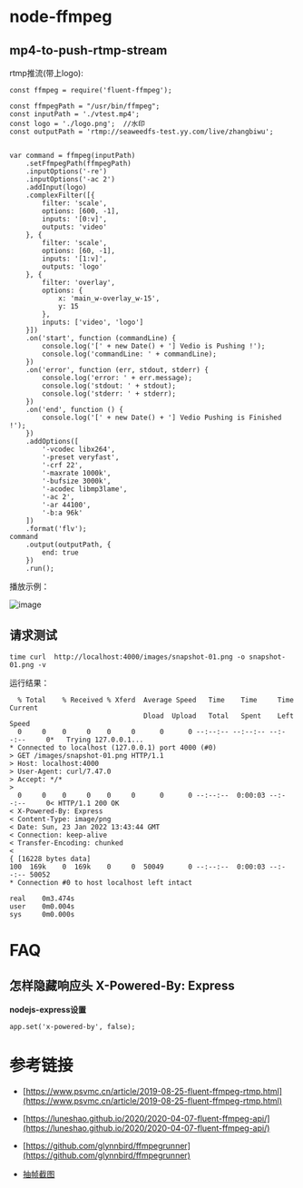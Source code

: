 
# node-ffmpeg


## mp4-to-push-rtmp-stream

rtmp推流(带上logo):

```
const ffmpeg = require('fluent-ffmpeg');

const ffmpegPath = "/usr/bin/ffmpeg";
const inputPath = './vtest.mp4';
const logo = './logo.png';  //水印
const outputPath = 'rtmp://seaweedfs-test.yy.com/live/zhangbiwu';


var command = ffmpeg(inputPath)
    .setFfmpegPath(ffmpegPath)
    .inputOptions('-re')
    .inputOptions('-ac 2')
    .addInput(logo)
    .complexFilter([{
        filter: 'scale',
        options: [600, -1],
        inputs: '[0:v]',
        outputs: 'video'
    }, {
        filter: 'scale',
        options: [60, -1],
        inputs: '[1:v]',
        outputs: 'logo'
    }, {
        filter: 'overlay',
        options: {
            x: 'main_w-overlay_w-15',
            y: 15
        },
        inputs: ['video', 'logo']
    }])
    .on('start', function (commandLine) {
        console.log('[' + new Date() + '] Vedio is Pushing !');
        console.log('commandLine: ' + commandLine);
    })
    .on('error', function (err, stdout, stderr) {
        console.log('error: ' + err.message);
        console.log('stdout: ' + stdout);
        console.log('stderr: ' + stderr);
    })
    .on('end', function () {
        console.log('[' + new Date() + '] Vedio Pushing is Finished !');
    })
    .addOptions([
        '-vcodec libx264',
        '-preset veryfast',
        '-crf 22',
        '-maxrate 1000k',
        '-bufsize 3000k',
        '-acodec libmp3lame',
        '-ac 2',
        '-ar 44100',
        '-b:a 96k'
    ])
    .format('flv');
command
    .output(outputPath, {
        end: true
    })
    .run();
```

播放示例：

![image](https://user-images.githubusercontent.com/17688273/148151872-db6b0adc-081e-4fb3-a93d-438c8e0cf21e.png)

## 请求测试

```
time curl  http://localhost:4000/images/snapshot-01.png -o snapshot-01.png -v
```

运行结果：
```
  % Total    % Received % Xferd  Average Speed   Time    Time     Time  Current
                                 Dload  Upload   Total   Spent    Left  Speed
  0     0    0     0    0     0      0      0 --:--:-- --:--:-- --:--:--     0*   Trying 127.0.0.1...
* Connected to localhost (127.0.0.1) port 4000 (#0)
> GET /images/snapshot-01.png HTTP/1.1
> Host: localhost:4000
> User-Agent: curl/7.47.0
> Accept: */*
> 
  0     0    0     0    0     0      0      0 --:--:--  0:00:03 --:--:--     0< HTTP/1.1 200 OK
< X-Powered-By: Express
< Content-Type: image/png
< Date: Sun, 23 Jan 2022 13:43:44 GMT
< Connection: keep-alive
< Transfer-Encoding: chunked
< 
{ [16228 bytes data]
100  169k    0  169k    0     0  50049      0 --:--:--  0:00:03 --:--:-- 50052
* Connection #0 to host localhost left intact

real    0m3.474s
user    0m0.004s
sys     0m0.000s
```

# FAQ

## 怎样隐藏响应头 X-Powered-By: Express

**nodejs-express设置**
```
app.set('x-powered-by', false);
```

# 参考链接

- [https://www.psvmc.cn/article/2019-08-25-fluent-ffmpeg-rtmp.html](https://www.psvmc.cn/article/2019-08-25-fluent-ffmpeg-rtmp.html)

- [https://luneshao.github.io/2020/2020-04-07-fluent-ffmpeg-api/](https://luneshao.github.io/2020/2020-04-07-fluent-ffmpeg-api/)

- [https://github.com/glynnbird/ffmpegrunner](https://github.com/glynnbird/ffmpegrunner)

- [抽帧截图](http://www.blogketori.com/wordpress/2019/08/25/nodejs%E5%AF%B9-fluent-ffmpeg%E7%BB%84%E4%BB%B6%E5%AF%B9%E8%A7%86%E9%A2%91%E8%BF%9B%E8%A1%8C%E5%88%86%E7%89%87%E5%92%8C%E5%8A%A0%E5%AF%86/)
